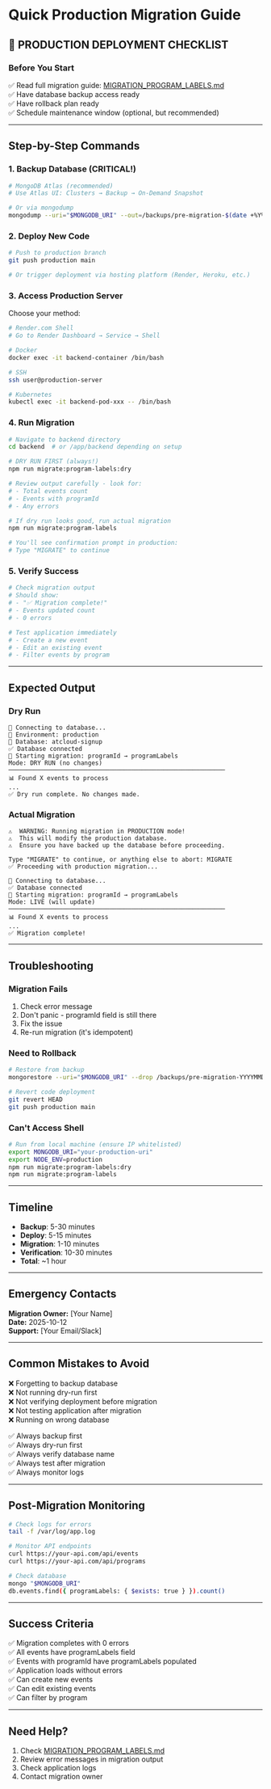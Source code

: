 # Quick Production Migration Guide

## 🚀 PRODUCTION DEPLOYMENT CHECKLIST

### Before You Start

✅ Read full migration guide: [MIGRATION_PROGRAM_LABELS.md](./MIGRATION_PROGRAM_LABELS.md)  
✅ Have database backup access ready  
✅ Have rollback plan ready  
✅ Schedule maintenance window (optional, but recommended)

---

## Step-by-Step Commands

### 1. Backup Database (CRITICAL!)

```bash
# MongoDB Atlas (recommended)
# Use Atlas UI: Clusters → Backup → On-Demand Snapshot

# Or via mongodump
mongodump --uri="$MONGODB_URI" --out=/backups/pre-migration-$(date +%Y%m%d-%H%M%S)
```

### 2. Deploy New Code

```bash
# Push to production branch
git push production main

# Or trigger deployment via hosting platform (Render, Heroku, etc.)
```

### 3. Access Production Server

Choose your method:

```bash
# Render.com Shell
# Go to Render Dashboard → Service → Shell

# Docker
docker exec -it backend-container /bin/bash

# SSH
ssh user@production-server

# Kubernetes
kubectl exec -it backend-pod-xxx -- /bin/bash
```

### 4. Run Migration

```bash
# Navigate to backend directory
cd backend  # or /app/backend depending on setup

# DRY RUN FIRST (always!)
npm run migrate:program-labels:dry

# Review output carefully - look for:
# - Total events count
# - Events with programId
# - Any errors

# If dry run looks good, run actual migration
npm run migrate:program-labels

# You'll see confirmation prompt in production:
# Type "MIGRATE" to continue
```

### 5. Verify Success

```bash
# Check migration output
# Should show:
# - "✅ Migration complete!"
# - Events updated count
# - 0 errors

# Test application immediately
# - Create a new event
# - Edit an existing event
# - Filter events by program
```

---

## Expected Output

### Dry Run

```
🔌 Connecting to database...
📍 Environment: production
📍 Database: atcloud-signup
✅ Database connected
🚀 Starting migration: programId → programLabels
Mode: DRY RUN (no changes)
────────────────────────────────────────────────────────────
📊 Found X events to process
...
✅ Dry run complete. No changes made.
```

### Actual Migration

```
⚠️  WARNING: Running migration in PRODUCTION mode!
⚠️  This will modify the production database.
⚠️  Ensure you have backed up the database before proceeding.

Type "MIGRATE" to continue, or anything else to abort: MIGRATE
✅ Proceeding with production migration...

🔌 Connecting to database...
✅ Database connected
🚀 Starting migration: programId → programLabels
Mode: LIVE (will update)
────────────────────────────────────────────────────────────
📊 Found X events to process
...
✅ Migration complete!
```

---

## Troubleshooting

### Migration Fails

1. Check error message
2. Don't panic - programId field is still there
3. Fix the issue
4. Re-run migration (it's idempotent)

### Need to Rollback

```bash
# Restore from backup
mongorestore --uri="$MONGODB_URI" --drop /backups/pre-migration-YYYYMMDD-HHMMSS/

# Revert code deployment
git revert HEAD
git push production main
```

### Can't Access Shell

```bash
# Run from local machine (ensure IP whitelisted)
export MONGODB_URI="your-production-uri"
export NODE_ENV=production
npm run migrate:program-labels:dry
npm run migrate:program-labels
```

---

## Timeline

- **Backup**: 5-30 minutes
- **Deploy**: 5-15 minutes
- **Migration**: 1-10 minutes
- **Verification**: 10-30 minutes
- **Total**: ~1 hour

---

## Emergency Contacts

**Migration Owner:** [Your Name]  
**Date:** 2025-10-12  
**Support:** [Your Email/Slack]

---

## Common Mistakes to Avoid

❌ Forgetting to backup database  
❌ Not running dry-run first  
❌ Not verifying deployment before migration  
❌ Not testing application after migration  
❌ Running on wrong database

✅ Always backup first  
✅ Always dry-run first  
✅ Always verify database name  
✅ Always test after migration  
✅ Always monitor logs

---

## Post-Migration Monitoring

```bash
# Check logs for errors
tail -f /var/log/app.log

# Monitor API endpoints
curl https://your-api.com/api/events
curl https://your-api.com/api/programs

# Check database
mongo "$MONGODB_URI"
db.events.find({ programLabels: { $exists: true } }).count()
```

---

## Success Criteria

✅ Migration completes with 0 errors  
✅ All events have programLabels field  
✅ Events with programId have programLabels populated  
✅ Application loads without errors  
✅ Can create new events  
✅ Can edit existing events  
✅ Can filter by program

---

## Need Help?

1. Check [MIGRATION_PROGRAM_LABELS.md](./MIGRATION_PROGRAM_LABELS.md)
2. Review error messages in migration output
3. Check application logs
4. Contact migration owner

